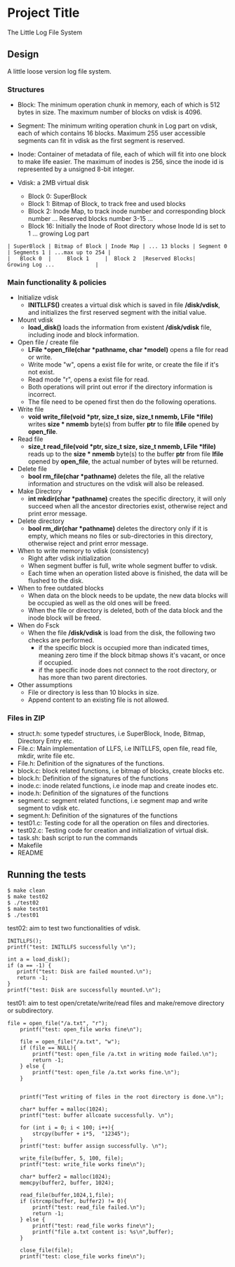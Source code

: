 # Project Title
The Little Log File System

## Design
A little loose version log file system.

### Structures

- Block: 
    The minimum operation chunk in memory, each of which is 512 bytes in size. The maximum number of blocks on vdisk is 4096.
- Segment: 
    The minimum writing operation chunk in Log part on vdisk, each of which contains 16 blocks. Maximum 255 user accessible segments can fit in vdisk as the first segment is reserved.
- Inode: 
    Container of metadata of file, each of which will fit into one block to make life easier. The maximum of inodes is 256, since the inode id is represented by a unsigned 8-bit integer.

- Vdisk: a 2MB virtual disk
    - Block 0: SuperBlock
    - Block 1: Bitmap of Block, to track free and used blocks
    - Block 2: Inode Map, to track inode number and corresponding block number
    ... Reserved blocks number 3-15 ...
    - Block 16: Initially the Inode of Root directory whose Inode Id is set to 1
    ... growing Log part

```
| SuperBlock | Bitmap of Block | Inode Map | ... 13 blocks | Segment 0 | Segments 1 | ...max up to 254 |
|   Block 0  |     Block 1     |  Block 2  |Reserved Blocks|               Growing Log ...             |
```
### Main functionality & policies
- Initialize vdisk
    - **INITLLFS()** creates a virtual disk which is saved in file **/disk/vdisk**, and initializes the first reserved segment with the initial value.
- Mount vdisk
    - **load_disk()** loads the information from existent **/disk/vdisk** file, including inode and block information.
- Open file / create file
    - **LFile \*open_file(char \*pathname, char \*model)** opens a file for read or write.
    - Write mode "w", opens a exist file for write, or create the file if it's not exist.
    - Read mode "r", opens a exist file for read.
    - Both operations will print out error if the directory information is incorrect.
    - The file need to be opened first then do the following operations.
- Write file
    - **void write_file(void \*ptr, size_t size, size_t nmemb, LFile \*lfile)** writes **size * nmemb** byte(s) from buffer **ptr** to file **lfile** opened by **open_file**.
- Read file
    - **size_t read_file(void \*ptr, size_t size, size_t nmemb, LFile \*lfile)** reads up to the **size * nmemb** byte(s) to the buffer **ptr** from file **lfile** opened by **open_file**, the actual number of bytes will be returned.
- Delete file
    - **bool rm_file(char \*pathname)** deletes the file, all the relative information and structures on the vdisk will also be released.
- Make Directory
    - **int mkdir(char \*pathname)** creates the specific directory, it will only succeed when all the ancestor directories exist, otherwise reject and print error message.
- Delete directory 
    - **bool rm_dir(char \*pathname)** deletes the directory only if it is empty, which means no files or sub-directories in this directory, otherwise reject and print error message.
- When to write memory to vdisk (consistency)
    - Right after vdisk initialization
    - When segment buffer is full, write whole segment buffer to vdisk.
    - Each time when an operation listed above is finished, the data will be flushed to the disk.
- When to free outdated blocks
    - When data on the block needs to be update, the new data blocks will be occupied as well as the old ones will be freed.
    - When the file or directory is deleted, both of the data block and the inode block will be freed.
- When do Fsck 
    - When the file **/disk/vdisk** is load from the disk, the following two checks are performed.
        - if the specific block is occupied more than indicated times, meaning zero time if the block bitmap shows it's vacant, or once if occupied.
        - if the specific inode does not connect to the root directory, or has more than two parent directories.
- Other assumptions
    - File or directory is less than 10 blocks in size.
    - Append content to an existing file is not allowed.

### Files in ZIP
- struct.h: some typedef structures, i.e SuperBlock, Inode, Bitmap, Directory Entry etc.
- File.c: Main implementation of LLFS, i.e INITLLFS, open file, read file, mkdir, write file etc.
- File.h: Definition of the signatures of the functions.
- block.c: block related functions, i.e bitmap of blocks, create blocks etc.
- block.h: Definition of the signatures of the functions
- inode.c: inode related functions, i.e inode map and create inodes etc.
- inode.h: Definition of the signatures of the functions
- segment.c: segment related functions, i.e segment map and write segment to vdisk etc.
- segment.h: Definition of the signatures of the functions
- test01.c: Testing code for all the operation on files and directories.
- test02.c: Testing code for creation and initialization of virtual disk.
- task.sh: bash script to run the commands
- Makefile
- README

## Running the tests 
```
$ make clean
$ make test02
$ ./test02
$ make test01
$ ./test01
```
test02: aim to test two functionalities of vdisk.
    
    
```
INITLLFS();
printf("test: INITLLFS successfully \n");
    
int a = load_disk();
if (a == -1) {
   printf("test: Disk are failed mounted.\n");
   return -1;
}
printf("test: Disk are successfully mounted.\n");
```
test01: aim to test open/cretate/write/read files and make/remove directory or subdirectory. 
```
file = open_file("/a.txt", "r");
    printf("test: open_file works fine\n");
    
    file = open_file("/a.txt", "w");
    if (file == NULL){
        printf("test: open_file /a.txt in writing mode failed.\n");
        return -1;
    } else {
        printf("test: open_file /a.txt works fine.\n");
    }
    
    
    printf("Test writing of files in the root directory is done.\n");

    char* buffer = malloc(1024);
    printf("test: buffer allcoate successfully. \n");

    for (int i = 0; i < 100; i++){
        strcpy(buffer + i*5,  "12345");
    }
    printf("test: buffer assign successfully. \n");
    
    write_file(buffer, 5, 100, file);
    printf("test: write_file works fine\n");
    
    char* buffer2 = malloc(1024);
    memcpy(buffer2, buffer, 1024);
    
    read_file(buffer,1024,1,file);
    if (strcmp(buffer, buffer2) != 0){
        printf("test: read_file failed.\n");
        return -1;
    } else {
        printf("test: read_file works fine\n");
        printf("file a.txt content is: %s\n",buffer);
    }
    
    close_file(file);
    printf("test: close_file works fine\n");

```